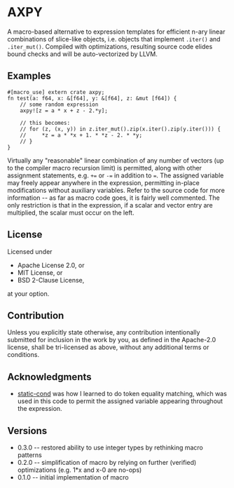 # AXPY

A macro-based alternative to expression templates for efficient n-ary linear combinations of slice-like objects, i.e. objects that implement `.iter()` and `.iter_mut()`. Compiled with optimizations, resulting source code elides bound checks and will be auto-vectorized by LLVM.

## Examples

    #[macro_use] extern crate axpy;
    fn test(a: f64, x: &[f64], y: &[f64], z: &mut [f64]) {
        // some random expression
        axpy![z = a * x + z - 2.*y];

        // this becomes:
        // for (z, (x, y)) in z.iter_mut().zip(x.iter().zip(y.iter())) {
        //     *z = a * *x + 1. * *z - 2. * *y;
        // }
    }

Virtually any "reasonable" linear combination of any number of vectors (up to the compiler macro recursion limit) is permitted, along with other assignment statements, e.g. `+=` or `-=` in addition to `=`. The assigned variable may freely appear anywhere in the expression, permitting in-place modifications without auxiliary variables. Refer to the source code for more information -- as far as macro code goes, it is fairly well commented. The only restriction is that in the expression, if a scalar and vector entry are multiplied, the scalar must occur on the left.

## License

Licensed under
* Apache License 2.0, or
* MIT License, or
* BSD 2-Clause License,

at your option.

## Contribution

Unless you explicitly state otherwise, any contribution intentionally submitted for inclusion in the work by you, as defined in the Apache-2.0 license, shall be tri-licensed as above, without any additional terms or conditions.

## Acknowledgments

* [static-cond](https://github.com/durka/static-cond) was how I learned to do token equality matching, which was used in this code to permit the assigned variable appearing throughout the expression.

## Versions

* 0.3.0 -- restored ability to use integer types by rethinking macro patterns
* 0.2.0 -- simplification of macro by relying on further (verified) optimizations (e.g. 1*x and x-0 are no-ops)
* 0.1.0 -- initial implementation of macro

